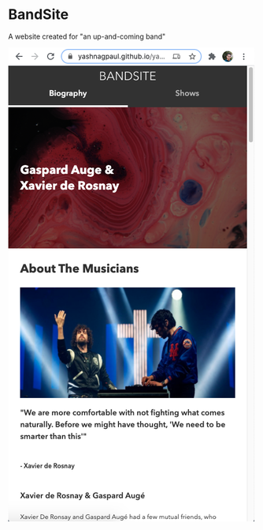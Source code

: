 # BandSite
A website created for "an up-and-coming band"

<img src='./Screen Shot 2020-12-12 at 10.53.02 AM.png'></img>
